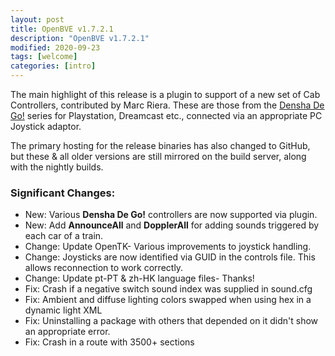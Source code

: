 ```yaml
---
layout: post
title: OpenBVE v1.7.2.1
description: "OpenBVE v1.7.2.1"
modified: 2020-09-23
tags: [welcome]
categories: [intro]
---
```


The main highlight of this release is a plugin to support of a new set of Cab Controllers, contributed by Marc Riera.
These are those from the <a href="https://en.wikipedia.org/wiki/Densha_de_Go!">Densha De Go!</a> series for Playstation, Dreamcast etc., connected via an appropriate PC Joystick adaptor.

The primary hosting for the release binaries has also changed to GitHub, but these & all older versions are still mirrored on the build server, along with the nightly builds.

### Significant Changes:
* New: Various **Densha De Go!** controllers are now supported via plugin.
* New: Add **AnnounceAll** and **DopplerAll** for adding sounds triggered by each car of a train.
* Change: Update OpenTK- Various improvements to joystick handling.
* Change: Joysticks are now identified via GUID in the controls file. This allows reconnection to work correctly.
* Change: Update pt-PT & zh-HK language files- Thanks!
* Fix: Crash if a negative switch sound index was supplied in sound.cfg
* Fix: Ambient and diffuse lighting colors swapped when using hex in a dynamic light XML
* Fix: Uninstalling a package with others that depended on it didn't show an appropriate error.
* Fix: Crash in a route with 3500+ sections